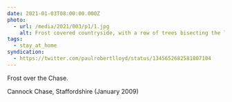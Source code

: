 ```yaml
---
date: 2021-01-03T08:00:00.000Z
photo:
  - url: /media/2021/003/p1/1.jpg
    alt: Frost covered countryside, with a row of trees bisecting the land.
tags:
  - stay_at_home
syndication:
  - https://twitter.com/paulrobertlloyd/status/1345652682581807104
---
```


Frost over the Chase.

Cannock Chase, Staffordshire (January 2009)
